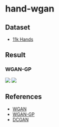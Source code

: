 # hand-wgan

## Dataset
- [11k Hands](https://sites.google.com/view/11khands)

## Result

### WGAN-GP
![](https://i.imgur.com/Ce5qHdb.png)
![](https://i.imgur.com/JUgQBmC.jpg)

## References

- [WGAN](https://arxiv.org/abs/1701.07875)
- [WGAN-GP](https://arxiv.org/abs/1704.00028)
- [DCGAN](https://arxiv.org/abs/1511.06434)
